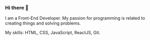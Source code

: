 ### Hi there 👋

I am a Front-End Developer. My passion for programming is related to creating things and solving problems.

My skills: HTML, CSS, JavaScript, ReactJS, Git.
